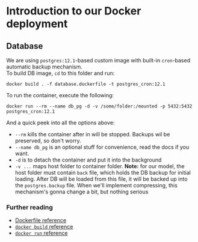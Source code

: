 # Introduction to our Docker deployment
## Database
We are using `postgres:12.1`-based custom image with built-in `cron`-based 
automatic backup mechanism.  
To build DB image, `cd` to this folder and run: 
```shell script
docker build . -f database.dockerfile -t postgres_cron:12.1
```
To run the container, execute the following:
```shell script
docker run --rm --name db_pg -d -v /some/folder:/mounted -p 5432:5432 postgres_cron:12.1
```
And a quick peek into all the options above:
* `--rm` kills the container after in will be stopped. 
 Backups wil be preserved, so don't worry.
* `--name db_pg` is an optional stuff for convenience, read the docs if you want.
* `-d` is to detach the container and put it into the background
* `-v ...` maps host folder to container folder. **Note:** for our model,
 the host folder must contain `back` file, which holds the DB backup for initial loading.
 After DB will be loaded from this file, it will be backed up into the 
 `postgres.backup` file. When we'll implement compressing,
 this mechanism's gonna change a bit, but nothing serious
### Further reading
* [Dockerfile reference](https://docs.docker.com/engine/reference/builder/)
* [`docker build` reference](https://docs.docker.com/engine/reference/commandline/build/)
* [`docker run` reference](https://docs.docker.com/engine/reference/commandline/run/) 